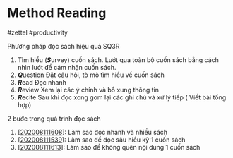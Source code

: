 # Method Reading 
#zettel #productivity 

Phương pháp đọc sách hiệu quả SQ3R 
1. Tìm hiểu (***S***urvey) cuốn sách. Lướt qua toàn bộ cuốn sách bằng cách nhìn lướt để cảm nhận cuốn sách.
2. ***Q***uestion Đặt câu hỏi, tò mò tìm hiểu về cuốn sách
3. ***R***ead Đọc nhanh 
4. ***R***eview Xem lại các ý chính và bổ xung thông tin
5. ***R***ecite Sau khi đọc xong gom lại các ghi chú và xử lý tiếp ( Viết bài tổng hợp)

2 bước trong quá trình đọc sách 
1. [[202008111608]]: Làm sao đọc nhanh và  nhiều sách 
2. [[202008111539]]: Làm sao để đọc sâu hiểu kỹ 1 cuốn sách
3. [[202008111613]]: Làm sao để không quên nội dung 1 cuốn sách

[//begin]: # "Autogenerated link references for markdown compatibility"
[202008111608]: 202008111608  "Làm sao đọc nhanh và  nhiều sách"
[202008111539]: 202008111539  "Làm sao để đọc sâu hiểu kỹ 1 cuốn sách"
[202008111613]: 202008111613  "Làm sao để không quên nội dung 1 cuốn sách"
[//end]: # "Autogenerated link references"